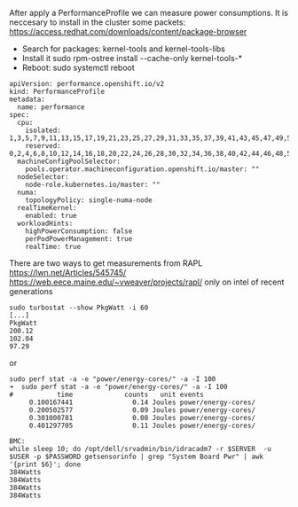 After apply a PerformanceProfile we can measure power consumptions.
It is neccesary to install in the cluster some packets:
https://access.redhat.com/downloads/content/package-browser
- Search for packages: kernel-tools and kernel-tools-libs
- Install it sudo rpm-ostree install --cache-only kernel-tools-* 
- Reboot: sudo systemctl reboot


```
apiVersion: performance.openshift.io/v2
kind: PerformanceProfile
metadata:
  name: performance
spec:
  cpu:
    isolated: 1,3,5,7,9,11,13,15,17,19,21,23,25,27,29,31,33,35,37,39,41,43,45,47,49,51,53,55,57,59,61,63,65,67,69,71,73,75,77,79,81,83,85,87,89,91,93,95,97,99,101,103,105,107,109,111
    reserved: 0,2,4,6,8,10,12,14,16,18,20,22,24,26,28,30,32,34,36,38,40,42,44,46,48,50,52,54,56,58,60,62,64,66,68,70,72,74,76,78,80,82,84,86,88,90,92,94,96,98,100,102,104,106,108,110
  machineConfigPoolSelector:
    pools.operator.machineconfiguration.openshift.io/master: ""
  nodeSelector:
    node-role.kubernetes.io/master: ""
  numa:
    topologyPolicy: single-numa-node
  realTimeKernel:
    enabled: true
  workloadHints:
    highPowerConsumption: false
    perPodPowerManagement: true
    realTime: true

```

There are two ways to get measurements from RAPL https://lwn.net/Articles/545745/ https://web.eece.maine.edu/~vweaver/projects/rapl/ only on intel of recent generations

```
sudo turbostat --show PkgWatt -i 60
[...]
PkgWatt
200.12
102.84
97.29
```
or

```
sudo perf stat -a -e "power/energy-cores/" -a -I 100
➜  sudo perf stat -a -e "power/energy-cores/" -a -I 100                                       
#           time             counts   unit events
     0.100167441               0.14 Joules power/energy-cores/                                         
     0.200502577               0.09 Joules power/energy-cores/                                         
     0.301000781               0.08 Joules power/energy-cores/                                         
     0.401297705               0.11 Joules power/energy-cores/    
```

```
BMC:
while sleep 10; do /opt/dell/srvadmin/bin/idracadm7 -r $SERVER  -u $USER -p $PASSWORD getsensorinfo | grep "System Board Pwr" | awk '{print $6}'; done
384Watts
384Watts                                  
384Watts
384Watts      
```